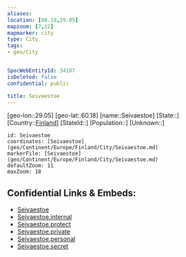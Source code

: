 ```yaml
---
aliases: 
location: [60.18,29.05]
mapzoom: [7,12] 
mapmarker: city 
type: City
tags:
- geo/City


SpocWebEntityId: 34187
isDeleted: false
confidential: public

title: Seivaestoe
---
```

[geo-lon::29.05]
[geo-lat::60.18]
[name::Seivaestoe]
[State::]
[Country::[Finland](geo/Continent/Europe/Finland.md)]
[StateId::]
[Population::]
[Unknown::]


```leaflet
id: Seivaestoe
coordinates: [Seivaestoe](geo/Continent/Europe/Finland/City/Seivaestoe.md)
markerFile: [Seivaestoe](geo/Continent/Europe/Finland/City/Seivaestoe.md)
defaultZoom: 11 
maxZoom: 18
```


## Confidential Links & Embeds: 
- [Seivaestoe](../../../../../../_public/geo/Continent/Europe/Finland/City/Seivaestoe.md) 
- [Seivaestoe.internal](../../../../../../_internal/geo/Continent/Europe/Finland/City/Seivaestoe.internal.md) 
- [Seivaestoe.protect](../../../../../../_protect/geo/Continent/Europe/Finland/City/Seivaestoe.protect.md) 
- [Seivaestoe.private](../../../../../../_private/geo/Continent/Europe/Finland/City/Seivaestoe.private.md) 
- [Seivaestoe.personal](../../../../../../_personal/geo/Continent/Europe/Finland/City/Seivaestoe.personal.md) 
- [Seivaestoe.secret](../../../../../../_secret/geo/Continent/Europe/Finland/City/Seivaestoe.secret.md) 
